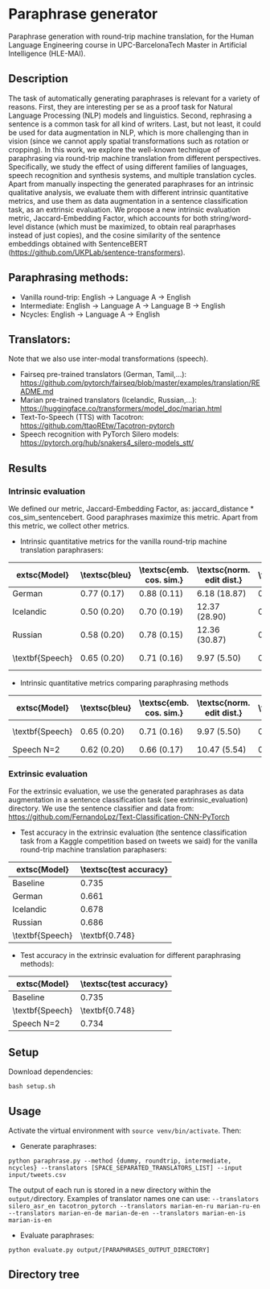 # Paraphrase generator

Paraphrase generation with round-trip machine translation, for the Human Language Engineering course in UPC-BarcelonaTech Master in Artificial Intelligence (HLE-MAI).

## Description

The task of automatically generating paraphrases is relevant for a variety of reasons. First, they are interesting per se as a proof task for Natural Language Processing (NLP) models and linguistics. Second, rephrasing a sentence is a common task for all kind of writers. Last, but not least, it could be used for data augmentation in NLP, which is more challenging than in vision (since we cannot apply spatial transformations such as rotation or cropping). In this work, we explore the well-known technique of paraphrasing via round-trip machine translation from different perspectives. Specifically, we study the effect of using different families of languages, speech recognition and synthesis systems, and multiple translation cycles. Apart from manually inspecting the generated paraphrases for an intrinsic qualitative analysis, we evaluate them with different intrinsic quantitative metrics, and use them as data augmentation in a sentence classification task, as an extrinsic evaluation. We propose a new intrinsic evaluation metric, Jaccard-Embedding Factor, which accounts for both string/word-level distance (which must be maximized, to obtain real paraprhases instead of just copies), and the cosine similarity of the sentence embeddings obtained with SentenceBERT (https://github.com/UKPLab/sentence-transformers).

## Paraphrasing methods:

- Vanilla round-trip: English -> Language A -> English
- Intermediate: English -> Language A -> Language B -> English
- Ncycles: English -> Language A -> English

## Translators:

Note that we also use inter-modal transformations (speech).

- Fairseq pre-trained translators (German, Tamil,...): https://github.com/pytorch/fairseq/blob/master/examples/translation/README.md
- Marian pre-trained translators (Icelandic, Russian,...): https://huggingface.co/transformers/model_doc/marian.html
- Text-To-Speech (TTS) with Tacotron: https://github.com/ttaoREtw/Tacotron-pytorch
- Speech recognition with PyTorch Silero models: https://pytorch.org/hub/snakers4_silero-models_stt/

## Results

### Intrinsic evaluation

We defined our metric, Jaccard-Embedding Factor, as: jaccard_distance * cos_sim_sentencebert. Good paraphrases maximize this metric. Apart from this metric, we collect other metrics.

- Intrinsic quantitative metrics for the vanilla round-trip machine translation paraphrasers:

| extsc{Model}    | \textsc{bleu} | \textsc{emb. cos. sim.} | \textsc{norm. edit dist.} | \textsc{jaccard} | \textsc{jaccard-emb.-factor} |
|-----------------|---------------|-------------------------|---------------------------|------------------|------------------------------|
| German          | 0.77 (0.17)   | 0.88 (0.11)             | 6.18 (18.87)              | 0.38 (0.22)      | 0.32 (0.17)                  |
| Icelandic       | 0.50 (0.20)   | 0.70 (0.19)             | 12.37 (28.90)             | 0.64 (0.17)      | 0.43 (0.13)                  |
| Russian         | 0.58 (0.20)   | 0.78 (0.15)             | 12.36 (30.87)             | 0.59 (0.18)      | 0.45 (0.13)                  |
| \textbf{Speech} | 0.65 (0.20)   | 0.71 (0.16)             | 9.97 (5.50)               | 0.67 (0.21)      | \textbf{0.46 (0.16)}         |

- Intrinsic quantitative metrics comparing paraphrasing methods

| extsc{Model}    | \textsc{bleu} | \textsc{emb. cos. sim.} | \textsc{norm. edit dist.} | \textsc{jaccard} | \textsc{jaccard-emb.-factor} |
|-----------------|---------------|-------------------------|---------------------------|------------------|------------------------------|
| \textbf{Speech} | 0.65 (0.20)   | 0.71 (0.16)             | 9.97 (5.50)               | 0.67 (0.21)      | \textbf{0.46 (0.16)}         |
| Speech N=2      | 0.62 (0.20)   | 0.66 (0.17)             | 10.47 (5.54)              | 0.69 (0.21)      | 0.44 (0.15)                  |


### Extrinsic evaluation

For the extrinsic evaluation, we use the generated paraphrases as data augmentation in a sentence classification task (see extrinsic_evaluation) directory. We use the sentence classifier and data from: https://github.com/FernandoLpz/Text-Classification-CNN-PyTorch

- Test accuracy in the extrinsic evaluation (the sentence classification task from a Kaggle competition based on tweets we said) for the vanilla round-trip machine translation paraphasers:

| extsc{Model}    | \textsc{test accuracy} |
|-----------------|------------------------|
| Baseline        | 0.735                  |
| German          | 0.661                  |
| Icelandic       | 0.678                  |
| Russian         | 0.686                  |
| \textbf{Speech} | \textbf{0.748}         |

- Test accuracy in the extrinsic evaluation for different paraphrasing methods):

| extsc{Model}    | \textsc{test accuracy} |
|-----------------|------------------------|
| Baseline        | 0.735                  |
| \textbf{Speech} | \textbf{0.748}         |
| Speech N=2      | 0.734                  |

## Setup

Download dependencies:

```
bash setup.sh
```


## Usage

Activate the virtual environment with `source venv/bin/activate`. Then:

- Generate paraphrases:

```
python paraphrase.py --method {dummy, roundtrip, intermediate, ncycles} --translators [SPACE_SEPARATED_TRANSLATORS_LIST] --input input/tweets.csv
```

The output of each run is stored in a new directory within the `output/`directory. Examples of translator names one can use:
`
--translators silero_asr_en tacotron_pytorch
--translators marian-en-ru marian-ru-en
--translators marian-en-de marian-de-en
--translators marian-en-is marian-is-en
`

- Evaluate paraphrases:

```
python evaluate.py output/[PARAPHRASES_OUTPUT_DIRECTORY]
```

## Directory tree
